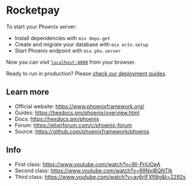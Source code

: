 # Rocketpay

To start your Phoenix server:

  * Install dependencies with `mix deps.get`
  * Create and migrate your database with `mix ecto.setup`
  * Start Phoenix endpoint with `mix phx.server`

Now you can visit [`localhost:4000`](http://localhost:4000) from your browser.

Ready to run in production? Please [check our deployment guides](https://hexdocs.pm/phoenix/deployment.html).

## Learn more

  * Official website: https://www.phoenixframework.org/
  * Guides: https://hexdocs.pm/phoenix/overview.html
  * Docs: https://hexdocs.pm/phoenix
  * Forum: https://elixirforum.com/c/phoenix-forum
  * Source: https://github.com/phoenixframework/phoenix

## Info

  * First class: https://www.youtube.com/watch?v=9Il-PriUOeA
  * Second class: https://www.youtube.com/watch?v=69NxjBQNTIk
  * Third class: https://www.youtube.com/watch?v=ay6rlFXfI8g&t=2292s
